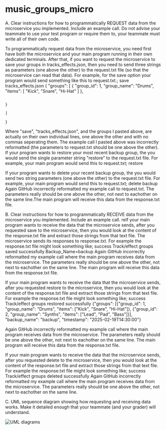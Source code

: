 # music_groups_micro


A. Clear instructions for how to programmatically REQUEST data from the microservice you implemented. Include an example call. Do not advise your teammate to use your test program or require them to, your teammate must write all of their own code.

To programmatically request data from the microservice, you need first have both the microservice and your main program running in their own dedicated terminals. After that, if you want to request the microservice to save your groups in tracks_effects.json, then you need to send three strings as parameters (one above the other) to the request.txt file (so that the microservice can read that data). For example, for the save option your program would send something like this to request.txt.; save
                                                                             tracks_effects.json
                                                                             {
                                                                              "groups": [
                                                                                  {
                                                                                      "group_id": 1,
                                                                                      "group_name": "Drums",
                                                                                      "items": [
                                                                                          "Kick",
                                                                                          "Snare",
                                                                                          "Hi-Hat"
                                                                                      ]
                                                                                  },
                                                                                 
                                                                                  }
                                                                              ]
                                                                          }

Where "save", "tracks_effects.json", and the groups I pasted above, are actually on their own individual lines, one above the other and with no commas seperating them. The example call I pasted above was incorrectly reformatted (the parameters to request.txt should be one above the other).
If your program wants to restore your most recent backup group, the you would send the single parameter string "restore" to the request.txt file. For example, your main program would send this to request.txt; restore

If your program wants to delete your recent backup group, the you would send two string parameters (one above the other) to the request.txt file. For example, your main program would send this to request.txt; delete
                                                                                 backup
Again GitHub incorrectly reformatted my example call to request.txt. The parameters really should be one above the other, not next to eachother on the same line.The main program will receive this data from the response.txt file.


B. Clear instructions for how to programmatically RECEIVE data from the microservice you implemented. Include an example call.
reIf your main program wants to receive the data that the microservice sends, after you requested save to the microservice, then you would look at the content of the response.txt file and extract those strings from that text file. The microservice sends its responses to response.txt. For example the response.txt file might look something like;      success
                                                                                Track/effect groups saved successfully
                                                                                Backup_Name=backup
Again GitHub incorrectly reformatted my example call where the main program receives data from the microservice. The parameters really should be one above the other, not next to eachother on the same line. The main program will receive this data from the response.txt file.

If your main program wants to receive the data that the microservice sends, after you requested restore to the microservice, then you would look at the content of the response.txt file and extract those strings from that text file. For example the response.txt file might look something like;      success
                          Track/effect groups restored successfully
                          {"groups": [{"group_id": 1, "group_name": "Drums", "items": ["Kick", "Snare", "Hi-Hat"]}, {"group_id": 2, "group_name": "Synths", "items": ["Lead", "Pad", "Bass"]}], "backup_name": "backup", "timestamp": "2025-02-19T14:30:00"}

Again GitHub incorrectly reformatted my example call where the main program receives data from the microservice. The parameters really should be one above the other, not next to eachother on the same line. The main program will receive this data from the response.txt file.


If your main program wants to receive the data that the microservice sends, after you requested delete to the microservice, then you would look at the content of the response.txt file and extract those strings from that text file. For example the response.txt file might look something like;      success
                          Track/effect groups deleted successfully
Again GitHub incorrectly reformatted my example call where the main program receives data from the microservice. The parameters really should be one above the other, not next to eachother on the same line.


C. UML sequence diagram showing how requesting and receiving data works. Make it detailed enough that your teammate (and your grader) will understand.


![UML diagrams](https://github.com/user-attachments/assets/377d8640-0354-4ea0-a38a-7cccde02c449)

